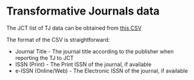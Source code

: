 # Transformative Journals data

The JCT list of TJ data can be obtained from [this CSV](https://docs.google.com/spreadsheets/d/e/2PACX-1vT2SPOjVU4CKhP7FHOgaf0aRsjSOt-ApwLOy44swojTDFsWlZAIZViC0gdbmxJaEWxdJSnUmNoAnoo9/pub?gid=0&single=true&output=csv)

The format of the CSV is straightforward:

* Journal Title - The journal title according to the publisher when reporting the TJ to JCT
* ISSN (Print) - The Print ISSN of the journal, if available
* e-ISSN (Online/Web) - The Electronic ISSN of the journal, if available